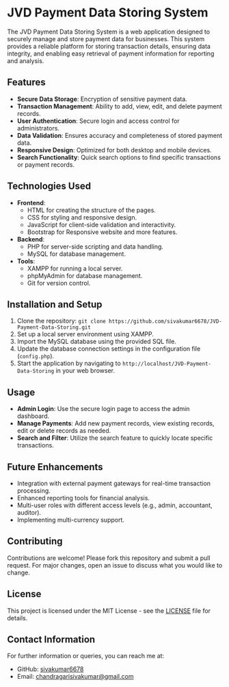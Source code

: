 # JVD Payment Data Storing System
The JVD Payment Data Storing System is a web application designed to securely manage and store payment data for businesses. This system provides a reliable platform for storing transaction details, ensuring data integrity, and enabling easy retrieval of payment information for reporting and analysis.
## Features
- **Secure Data Storage**: Encryption of sensitive payment data.
- **Transaction Management**: Ability to add, view, edit, and delete payment records.
- **User Authentication**: Secure login and access control for administrators.
- **Data Validation**: Ensures accuracy and completeness of stored payment data.
- **Responsive Design**: Optimized for both desktop and mobile devices.
- **Search Functionality**: Quick search options to find specific transactions or payment records.
## Technologies Used
- **Frontend**:
  - HTML for creating the structure of the pages.
  - CSS for styling and responsive design.
  - JavaScript for client-side validation and interactivity.
  - Bootstrap for Responsive website and more features.
- **Backend**:
  - PHP for server-side scripting and data handling.
  - MySQL for database management.
- **Tools**:
  - XAMPP for running a local server.
  - phpMyAdmin for database management.
  - Git for version control.
## Installation and Setup
1. Clone the repository: `git clone https://github.com/sivakumar6678/JVD-Payment-Data-Storing.git`
2. Set up a local server environment using XAMPP.
3. Import the MySQL database using the provided SQL file.
4. Update the database connection settings in the configuration file (`config.php`).
5. Start the application by navigating to `http://localhost/JVD-Payment-Data-Storing` in your web browser.
## Usage
- **Admin Login**: Use the secure login page to access the admin dashboard.
- **Manage Payments**: Add new payment records, view existing records, edit or delete records as needed.
- **Search and Filter**: Utilize the search feature to quickly locate specific transactions.
## Future Enhancements
- Integration with external payment gateways for real-time transaction processing.
- Enhanced reporting tools for financial analysis.
- Multi-user roles with different access levels (e.g., admin, accountant, auditor).
- Implementing multi-currency support.
## Contributing
Contributions are welcome! Please fork this repository and submit a pull request. For major changes, open an issue to discuss what you would like to change.
## License
This project is licensed under the MIT License - see the [LICENSE](LICENSE) file for details.
## Contact Information
For further information or queries, you can reach me at:
- GitHub: [sivakumar6678](https://github.com/sivakumar6678)
- Email: [chandragarisivakumar@gmail.com](mailto:chandragarisivakumar@gmail.com)
